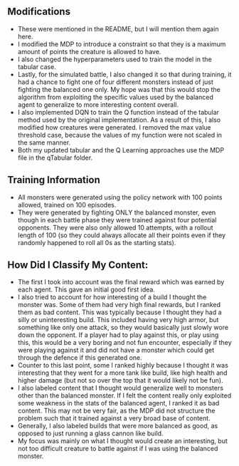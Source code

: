 
## Modifications

- These were mentioned in the README, but I will mention them again here.
- I modified the MDP to introduce a constraint so that they is a maximum amount of points the creature is allowed to have.
- I also changed the hyperparameters used to train the model in the tabular case.
- Lastly, for the simulated battle, I also changed it so that during training, it had a chance to fight one of four different monsters instead of just fighting the balanced one only. My hope was that this would stop the algorithm from exploiting the specific values used by the balanced agent to generalize to more interesting content overall.
- I also implemented DQN to train the Q function instead of the tabular method used by the original implementation. As a result of this, I also modified how creatures were generated. I removed the max value threshold case, because the values of my function were not scaled in the same manner.
- Both my updated tabular and the Q Learning approaches use the MDP file in the qTabular folder.

## Training Information

- All monsters were generated using the policy network with 100 points allowed, trained on 100 episodes.
- They were generated by fighting ONLY the balanced monster, even though in each battle phase they were trained against four potential opponents. They were also only allowed 10 attempts, with a rollout length of 100 (so they could always allocate all their points even if they randomly happened to roll all 0s as the starting stats).

## How Did I Classify My Content:

- The first I took into account was the final reward which was earned by each agent. This gave an initial good first idea.
- I also tried to account for how interesting of a build I thought the monster was. Some of them had very high final rewards, but I ranked them as bad content. This was typically because I thought they had a silly or uninteresting build. This included having very high armor, but something like only one attack, so they would basically just slowly wore down the opponent. If a player had to play against this, or play using this, this would be a very boring and not fun encounter, especially if they were playing against it and did not have a monster which could get through the defence if this generated one.
- Counter to this last point, some I ranked highly because I thought it was interesting that they went for a more tank like build, like high health and higher damage (but not so over the top that it would likely not be fun).
- I also labeled content that I thought would generalize well to monsters other than the balanced monster. If I felt the content really only exploited some weakness in the stats of the balanced agent, I ranked it as bad content. This may not be very fair, as the MDP did not structure the problem such that it trained against a very broad base of content.
- Generally, I also labeled builds that were more balanced as good, as opposed to just running a glass cannon like build.
- My focus was mainly on what I thought would create an interesting, but not too difficult creature to battle against if I was using the balanced monster.
